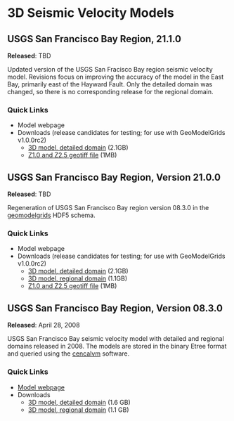 # 3D Seismic Velocity Models

## USGS San Francisco Bay Region, 21.1.0

**Released**: TBD

Updated version of the USGS San Fracisco Bay region seismic velocity model.
Revisions focus on improving the accuracy of the model in the East Bay, primarily east of the Hayward Fault.
Only the detailed domain was changed, so there is no corresponding release for the regional domain.

### Quick Links

* Model webpage
* Downloads (release candidates for testing; for use with GeoModelGrids v1.0.0rc2)
  * [3D model, detailed domain](ftp://ftpext.usgs.gov/pub/wr/ca/menlo.park/ehzftp/baagaard/sfbaycvm/USGS_SFCVM_v21-1_detailed.h5) (2.1GB)
  * [Z1.0 and Z2.5 geotiff file](ftp://ftpext.usgs.gov/pub/wr/ca/menlo.park/ehzftp/baagaard/sfbaycvm/USGS_SFCVM_v21-1_z10z25.tiff ) (1MB)

## USGS San Francisco Bay Region, Version 21.0.0

**Released**: TBD

Regeneration of USGS San Francisco Bay region version 08.3.0 in the
[geomodelgrids](../software/geomodelgrids.html) HDF5 schema.

### Quick Links

* Model webpage
* Downloads (release candidates for testing; for use with GeoModelGrids v1.0.0rc2)
  * [3D model, detailed domain](ftp://ftpext.usgs.gov/pub/wr/ca/menlo.park/ehzftp/baagaard/sfbaycvm/USGS_SFCVM_v21-0_detailed.h5) (2.1GB)
  * [3D model, regional domain](ftp://ftpext.usgs.gov/pub/wr/ca/menlo.park/ehzftp/baagaard/sfbaycvm/USGS_SFCVM_v21-0_regional.h5) (1.1GB)
  * [Z1.0 and Z2.5 geotiff file](ftp://ftpext.usgs.gov/pub/wr/ca/menlo.park/ehzftp/baagaard/sfbaycvm/USGS_SFCVM_v21-0_z10z25.tiff) (1MB)

## USGS San Francisco Bay Region, Version 08.3.0

**Released**: April 28, 2008

USGS San Francisco Bay seismic velocity model with detailed and regional domains released in 2008.
The models are stored in the binary Etree format and queried using the [cencalvm](../software/cencalvm.html) software.

### Quick Links

* [Model webpage](https://www.usgs.gov/natural-hazards/earthquake-hazards/science/3-d-geologic-and-seismic-velocity-models-san-francisco?qt-science_center_objects=0#qt-science_center_objects)
* Downloads
  - [3D model, detailed domain](ftp://ftpext.usgs.gov/pub/wr/ca/menlo.park/ehzftp/baagaard/cencalvm/database/USGSBayAreaVM-08.3.0.etree.gz) (1.6 GB)
  - [3D model, regional domain](ftp://ftpext.usgs.gov/pub/wr/ca/menlo.park/ehzftp/baagaard/cencalvm/database/USGSBayAreaVMExt-08.3.0.etree.gz) (1.1 GB)
